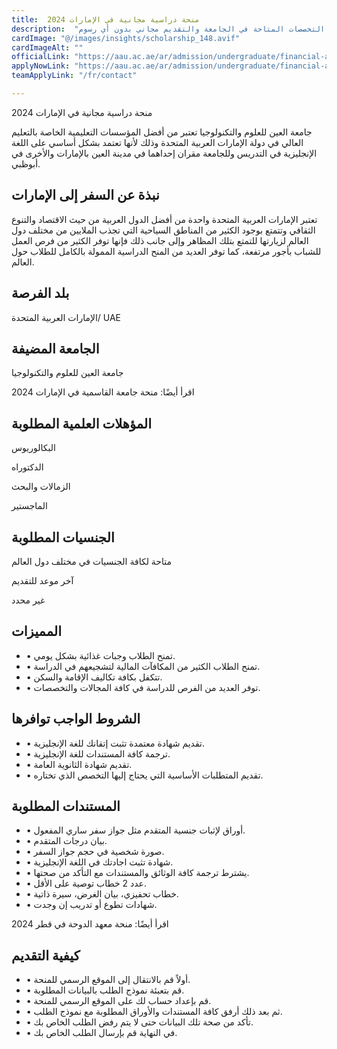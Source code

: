 ```yaml
---
title:  منحة دراسية مجانية في الإمارات 2024 
description:  "منحة ممولة بالكامل مقدمة من جامعة العين في الإمارات في جميع التخصصات المتاحة في الجامعة والتقديم مجاني بدون أي رسوم." 
cardImage: "@/images/insights/scholarship_148.avif" 
cardImageAlt: "" 
officialLink: "https://aau.ac.ae/ar/admission/undergraduate/financial-aid-and-scholarship" 
applyNowLink: "https://aau.ac.ae/ar/admission/undergraduate/financial-aid-and-scholarship" 
teamApplyLink: "/fr/contact"

---
```


منحة دراسية مجانية في الإمارات 2024

جامعة العين للعلوم والتكنولوجيا تعتبر من أفضل المؤسسات التعليمية الخاصة بالتعليم العالي في دولة الإمارات العربية المتحدة وذلك لأنها تعتمد بشكل أساسي على اللغة الإنجليزية في التدريس وللجامعة مقران إحداهما في مدينة العين بالإمارات والأخرى في أبوظبي.

## نبذة عن السفر إلى الإمارات

تعتبر الإمارات العربية المتحدة واحدة من أفضل الدول العربية من حيث الاقتصاد والتنوع الثقافي وتتمتع بوجود الكثير من المناطق السياحية التي تجذب الملايين من مختلف دول العالم لزيارتها للتمتع بتلك المظاهر وإلى جانب ذلك فإنها توفر الكثير من فرص العمل للشباب بأجور مرتفعة، كما توفر العديد من المنح الدراسية الممولة بالكامل للطلاب حول العالم.

## بلد الفرصة

الإمارات العربية المتحدة/ UAE

## الجامعة المضيفة

جامعة العين للعلوم والتكنولوجيا

اقرأ أيضًا: منحة جامعة القاسمية في الإمارات 2024

## المؤهلات العلمية المطلوبة

البكالوريوس

الدكتوراه

الزمالات والبحث

الماجستير

## الجنسيات المطلوبة

متاحة لكافة الجنسيات في مختلف دول العالم

آخر موعد للتقديم

غير محدد

## المميزات

- • تمنح الطلاب وجبات غذائية بشكل يومي.
- • تمنح الطلاب الكثير من المكافآت المالية لتشجيعهم في الدراسة.
- • تتكفل بكافة تكاليف الإقامة والسكن.
- • توفر العديد من الفرص للدراسة في كافة المجالات والتخصصات.

## الشروط الواجب توافرها

- • تقديم شهادة معتمدة تثبت إتقانك للغة الإنجليزية.
- • ترجمة كافة المستندات للغة الإنجليزية.
- • تقديم شهادة الثانوية العامة.
- • تقديم المتطلبات الأساسية التي يحتاج إليها التخصص الذي تختاره.

## المستندات المطلوبة

- • أوراق لإثبات جنسية المتقدم مثل جواز سفر ساري المفعول.
- • بيان درجات المتقدم.
- • صورة شخصية في حجم جواز السفر.
- • شهادة تثبت اجادتك في اللغة الإنجليزية.
- • يشترط ترجمة كافة الوثائق والمستندات مع التأكد من صحتها.
- • عدد 2 خطاب توصية على الأقل.
- • خطاب تحفيزي، بيان الغرض، سيرة ذاتية.
- • شهادات تطوع أو تدريب إن وجدت.

اقرأ أيضًا: منحة معهد الدوحة في قطر 2024

## كيفية التقديم

- • أولاً قم بالانتقال إلى الموقع الرسمي للمنحة.
- • قم بتعبئة نموذج الطلب بالبيانات المطلوبة.
- • قم بإعداد حساب لك على الموقع الرسمي للمنحة.
- • ثم بعد ذلك أرفق كافة المستندات والأوراق المطلوبة مع نموذج الطلب.
- • تأكد من صحة تلك البيانات حتى لا يتم رفض الطلب الخاص بك.
- • في النهاية قم بإرسال الطلب الخاص بك.

